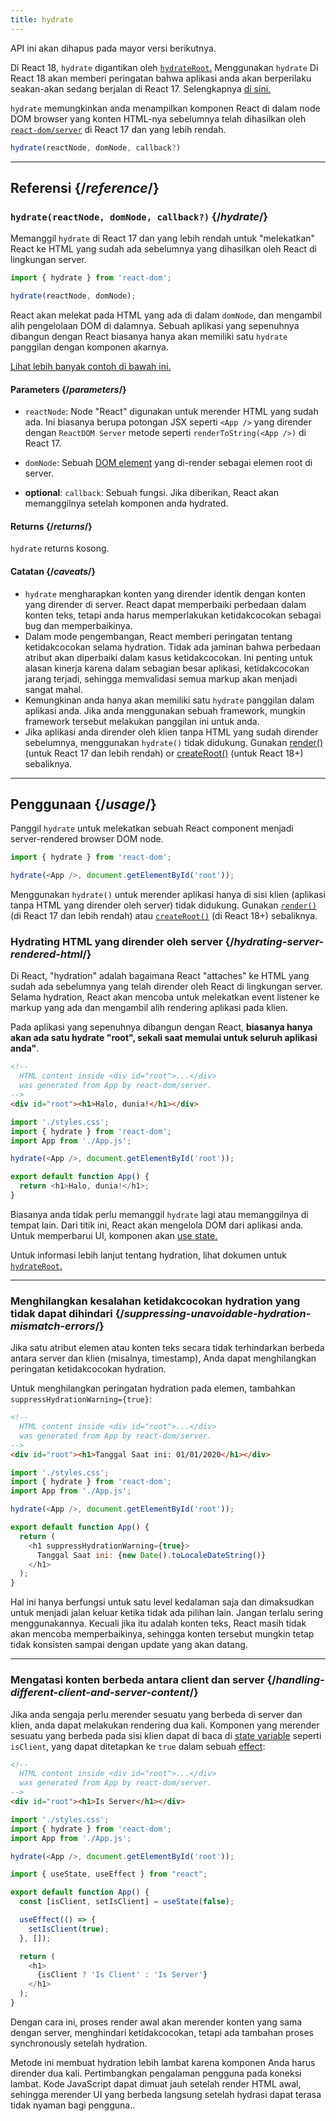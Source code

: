 ```yaml
---
title: hydrate
---
```


<Deprecated>

API ini akan dihapus pada mayor versi berikutnya.

Di React 18, `hydrate` digantikan oleh [`hydrateRoot`.](/reference/react-dom/client/hydrateRoot) Menggunakan `hydrate` Di React 18 akan memberi peringatan bahwa aplikasi anda akan berperilaku seakan-akan sedang berjalan di React 17. Selengkapnya [di sini.](/blog/2022/03/08/react-18-upgrade-guide#updates-to-client-rendering-apis)

</Deprecated>

<Intro>

`hydrate` memungkinkan anda menampilkan komponen React di dalam node DOM browser yang konten HTML-nya sebelumnya telah dihasilkan oleh [`react-dom/server`](/reference/react-dom/server) di React 17 dan yang lebih rendah.

```js
hydrate(reactNode, domNode, callback?)
```

</Intro>

<InlineToc />

---

## Referensi {/*reference*/}

### `hydrate(reactNode, domNode, callback?)` {/*hydrate*/}

Memanggil `hydrate` di React 17 dan yang lebih rendah untuk "melekatkan" React ke HTML yang sudah ada sebelumnya yang dihasilkan oleh React di lingkungan server.

```js
import { hydrate } from 'react-dom';

hydrate(reactNode, domNode);
```

React akan melekat pada HTML yang ada di dalam `domNode`, dan mengambil alih pengelolaan DOM di dalamnya. Sebuah aplikasi yang sepenuhnya dibangun dengan React biasanya hanya akan memiliki satu `hydrate` panggilan dengan komponen akarnya.

[Lihat lebih banyak contoh di bawah ini.](#usage)

#### Parameters {/*parameters*/}

* `reactNode`: Node "React" digunakan untuk merender HTML yang sudah ada. Ini biasanya berupa potongan JSX seperti `<App />` yang dirender dengan `ReactDOM Server` metode seperti `renderToString(<App />)` di React 17.

* `domNode`: Sebuah [DOM element](https://developer.mozilla.org/en-US/docs/Web/API/Element) yang di-render sebagai elemen root di server.

* **optional**: `callback`: Sebuah fungsi. Jika diberikan, React akan memanggilnya setelah komponen anda hydrated.

#### Returns {/*returns*/}

`hydrate` returns kosong.

#### Catatan {/*caveats*/}
* `hydrate` mengharapkan konten yang dirender identik dengan konten yang dirender di server. React dapat memperbaiki perbedaan dalam konten teks, tetapi anda harus memperlakukan ketidakcocokan sebagai bug dan memperbaikinya.
* Dalam mode pengembangan, React memberi peringatan tentang ketidakcocokan selama hydration. Tidak ada jaminan bahwa perbedaan atribut akan diperbaiki dalam kasus ketidakcocokan. Ini penting untuk alasan kinerja karena dalam sebagian besar aplikasi, ketidakcocokan jarang terjadi, sehingga memvalidasi semua markup akan menjadi sangat mahal.
* Kemungkinan anda hanya akan memiliki satu `hydrate` panggilan dalam aplikasi anda. Jika anda menggunakan sebuah framework, mungkin framework tersebut melakukan panggilan ini untuk anda.
* Jika aplikasi anda dirender oleh klien tanpa HTML yang sudah dirender sebelumnya, menggunakan `hydrate()` tidak didukung. Gunakan [render()](/reference/react-dom/render) (untuk React 17 dan lebih rendah) or [createRoot()](/reference/react-dom/client/createRoot) (untuk React 18+) sebaliknya.

---

## Penggunaan {/*usage*/}

Panggil `hydrate` untuk melekatkan sebuah <CodeStep step={1}>React component</CodeStep> menjadi server-rendered <CodeStep step={2}>browser DOM node</CodeStep>.

```js [[1, 3, "<App />"], [2, 3, "document.getElementById('root')"]]
import { hydrate } from 'react-dom';

hydrate(<App />, document.getElementById('root'));
````

Menggunakan `hydrate()` untuk merender aplikasi hanya di sisi klien (aplikasi tanpa HTML yang dirender oleh server) tidak didukung. Gunakan [`render()`](/reference/react-dom/render) (di React 17 dan lebih rendah) atau [`createRoot()`](/reference/react-dom/client/createRoot) (di React 18+) sebaliknya.

### Hydrating HTML yang dirender oleh server {/*hydrating-server-rendered-html*/}

Di React, "hydration" adalah bagaimana React "attaches" ke HTML yang sudah ada sebelumnya yang telah dirender oleh React di lingkungan server. Selama hydration, React akan mencoba untuk melekatkan event listener ke markup yang ada dan mengambil alih rendering aplikasi pada klien.

Pada aplikasi yang sepenuhnya dibangun dengan React, **biasanya hanya akan ada satu hydrate "root", sekali saat memulai untuk seluruh aplikasi anda"**.

<Sandpack>

```html public/index.html
<!--
  HTML content inside <div id="root">...</div>
  was generated from App by react-dom/server.
-->
<div id="root"><h1>Halo, dunia!</h1></div>
```

```js index.js active
import './styles.css';
import { hydrate } from 'react-dom';
import App from './App.js';

hydrate(<App />, document.getElementById('root'));
```

```js App.js
export default function App() {
  return <h1>Halo, dunia!</h1>;
}
```

</Sandpack>

Biasanya anda tidak perlu memanggil `hydrate` lagi atau memanggilnya di tempat lain. Dari titik ini, React akan mengelola DOM dari aplikasi anda. Untuk memperbarui UI, komponen akan [use state.](/reference/react/useState)

Untuk informasi lebih lanjut tentang hydration, lihat dokumen untuk [`hydrateRoot`.](/reference/react-dom/client/hydrateRoot)

---

### Menghilangkan kesalahan ketidakcocokan hydration yang tidak dapat dihindari {/*suppressing-unavoidable-hydration-mismatch-errors*/}

Jika satu atribut elemen atau konten teks secara tidak terhindarkan berbeda antara server dan klien (misalnya, timestamp), Anda dapat menghilangkan peringatan ketidakcocokan hydration.

Untuk menghilangkan peringatan hydration pada elemen, tambahkan `suppressHydrationWarning={true}`:

<Sandpack>

```html public/index.html
<!--
  HTML content inside <div id="root">...</div>
  was generated from App by react-dom/server.
-->
<div id="root"><h1>Tanggal Saat ini: 01/01/2020</h1></div>
```

```js index.js
import './styles.css';
import { hydrate } from 'react-dom';
import App from './App.js';

hydrate(<App />, document.getElementById('root'));
```

```js App.js active
export default function App() {
  return (
    <h1 suppressHydrationWarning={true}>
      Tanggal Saat ini: {new Date().toLocaleDateString()}
    </h1>
  );
}
```

</Sandpack>

Hal ini hanya berfungsi untuk satu level kedalaman saja dan dimaksudkan untuk menjadi jalan keluar ketika tidak ada pilihan lain. Jangan terlalu sering menggunakannya. Kecuali jika itu adalah konten teks, React masih tidak akan mencoba memperbaikinya, sehingga konten tersebut mungkin tetap tidak konsisten sampai dengan update yang akan datang.

---

### Mengatasi konten berbeda antara client dan server {/*handling-different-client-and-server-content*/}

Jika anda sengaja perlu merender sesuatu yang berbeda di server dan klien, anda dapat melakukan rendering dua kali. Komponen yang merender sesuatu yang berbeda pada sisi klien dapat di baca di [state variable](/reference/react/useState) seperti `isClient`, yang dapat ditetapkan ke `true` dalam sebuah [effect](/reference/react/useEffect):

<Sandpack>

```html public/index.html
<!--
  HTML content inside <div id="root">...</div>
  was generated from App by react-dom/server.
-->
<div id="root"><h1>Is Server</h1></div>
```

```js index.js
import './styles.css';
import { hydrate } from 'react-dom';
import App from './App.js';

hydrate(<App />, document.getElementById('root'));
```

```js App.js active
import { useState, useEffect } from "react";

export default function App() {
  const [isClient, setIsClient] = useState(false);

  useEffect(() => {
    setIsClient(true);
  }, []);

  return (
    <h1>
      {isClient ? 'Is Client' : 'Is Server'}
    </h1>
  );
}
```

</Sandpack>

Dengan cara ini, proses render awal akan merender konten yang sama dengan server, menghindari ketidakcocokan, tetapi ada tambahan proses synchronously setelah hydration.

<Pitfall>

Metode ini membuat hydration lebih lambat karena komponen Anda harus dirender dua kali. Pertimbangkan pengalaman pengguna pada koneksi lambat. Kode JavaScript dapat dimuat jauh setelah render HTML awal, sehingga merender UI yang berbeda langsung setelah hydrasi dapat terasa tidak nyaman bagi pengguna..

</Pitfall>
